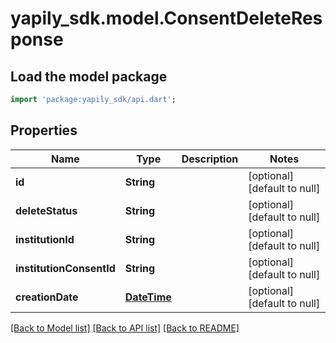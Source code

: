 # yapily_sdk.model.ConsentDeleteResponse

## Load the model package
```dart
import 'package:yapily_sdk/api.dart';
```

## Properties
Name | Type | Description | Notes
------------ | ------------- | ------------- | -------------
**id** | **String** |  | [optional] [default to null]
**deleteStatus** | **String** |  | [optional] [default to null]
**institutionId** | **String** |  | [optional] [default to null]
**institutionConsentId** | **String** |  | [optional] [default to null]
**creationDate** | [**DateTime**](DateTime.md) |  | [optional] [default to null]

[[Back to Model list]](../README.md#documentation-for-models) [[Back to API list]](../README.md#documentation-for-api-endpoints) [[Back to README]](../README.md)


